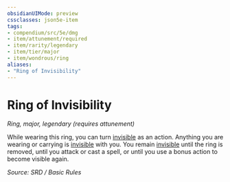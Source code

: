 ```yaml
---
obsidianUIMode: preview
cssclasses: json5e-item
tags:
- compendium/src/5e/dmg
- item/attunement/required
- item/rarity/legendary
- item/tier/major
- item/wondrous/ring
aliases: 
- "Ring of Invisibility"
---
```

# Ring of Invisibility
*Ring, major, legendary (requires attunement)*  


While wearing this ring, you can turn [invisible](Conditions.md#invisible) as an action. Anything you are wearing or carrying is [invisible](Conditions.md#invisible) with you. You remain [invisible](Conditions.md#invisible) until the ring is removed, until you attack or cast a spell, or until you use a bonus action to become visible again.

*Source: SRD / Basic Rules*